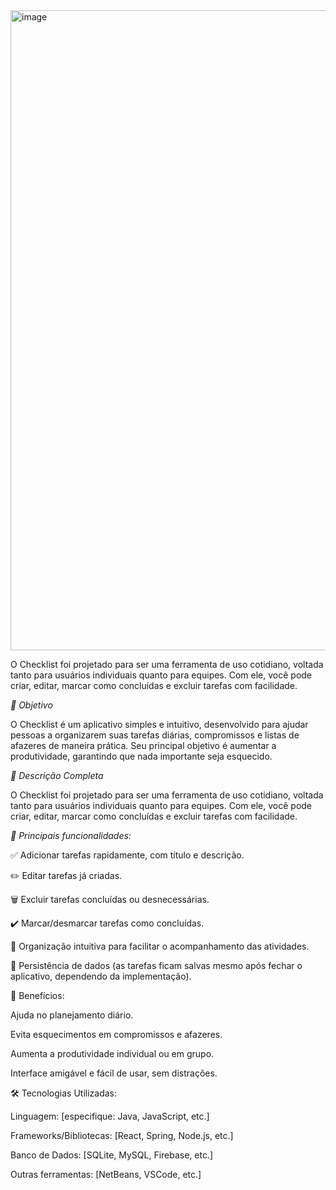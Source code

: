 <img width="1024" height="1024" alt="image" src="https://github.com/user-attachments/assets/5dfff880-2f15-4faf-ab84-2b586de98828" />

O Checklist foi projetado para ser uma ferramenta de uso cotidiano, voltada tanto para usuários individuais quanto para equipes. Com ele, você pode criar, editar, marcar como concluídas e excluir tarefas com facilidade.

*🎯 Objetivo*

O Checklist é um aplicativo simples e 
intuitivo, desenvolvido para ajudar pessoas a organizarem suas tarefas diárias, compromissos e listas de afazeres de maneira prática. Seu principal objetivo é aumentar a produtividade, garantindo que nada importante seja esquecido.

*📝 Descrição Completa*

O Checklist foi projetado para ser uma ferramenta de uso cotidiano, voltada tanto para usuários individuais quanto para equipes. Com ele, você pode criar, editar, marcar como concluídas e excluir tarefas com facilidade.

*🔑 Principais funcionalidades:*

✅ Adicionar tarefas rapidamente, com título e descrição.

✏️ Editar tarefas já criadas.

🗑️ Excluir tarefas concluídas ou desnecessárias.

✔️ Marcar/desmarcar tarefas como concluídas.

📌 Organização intuitiva para facilitar o acompanhamento das atividades.

💾 Persistência de dados (as tarefas ficam salvas mesmo após fechar o aplicativo, dependendo da implementação).

🚀 Benefícios:

Ajuda no planejamento diário.

Evita esquecimentos em compromissos e afazeres.

Aumenta a produtividade individual ou em grupo.

Interface amigável e fácil de usar, sem distrações.

🛠️ Tecnologias Utilizadas:

Linguagem: [especifique: Java, JavaScript, etc.]

Frameworks/Bibliotecas: [React, Spring, Node.js, etc.]

Banco de Dados: [SQLite, MySQL, Firebase, etc.]

Outras ferramentas: [NetBeans, VSCode, etc.]

